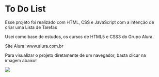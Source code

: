 # To Do List
<p>Esse projeto foi realizado com HTML, CSS e JavaScript com a intenção de criar uma Lista de Tarefas</p>
<p>Usei como base de estudos, os cursos de HTML5 e CSS3 do Grupo Alura.</p> 
<p>Site Alura: www.alura.com.br</p>

<p>Para visualizar o projeto diretamente de um navegador, basta clicar na imagem abaixo!</p>

<a href="https://andersonfroes.github.io/Projeto-ToDoList/"><img src="https://lh3.googleusercontent.com/klE_cae8_9ruGAiJ91HueZKZ6EI_cnANSEXj6raysKrJ6-EFcxxK1awHUO-htFPdOOeU0_ZCp4DLpLewC7FPyMCfEUly3H29UaQRYdXU5H1gJyjvPshoPddJsMoxs4kZ0JpRcG0a6XHQyfzEw53WM5mjNKd_0LETm4AxiVNZKsmyai15a7kO05xHEpE5ec_LbB1gbEmLiY4hwruG7I71xweO3eCeGe1IDnZVND0jE8zBZaXgrAUClw6mwOS-3hAuTEaO3BhntPyAbslFFX51Mm_PCY7keQVLu7bvoH4eSVtELMUm3PhibFfDcwysSYhZrVWMG1Ppt0VMzXSXPMOvBSayzft9mrlv7x4M8Uw7W-tsRVA628dz1J8fTqS1QVjkFn1EWpNdrZlEACLg77_IRWSYX7Z7ZkScb9L7TrqoIx8ZiDhKKADq778IYVofrgJOy8Xch_Z4T9igju9AtF-23JaMB1Q7L_wIu-CtrHSIpZGIzAJYqwwKnYE7gq2FTvv6vFHixw_zIsMq2zjYAypPks8zwKxHU35kZ3flccFkr_kU23HngQhx2QuHa9pptWFgXMVvqemjMgDq3HZuNV8Ou3b7BefrhGqf2YJyFss0Ii7E8OMA0Rgl2JZSaB1afOJwJHAcC54zg9Kd6MqMdsufAxBkxiy6ERCJsyPQqnMQcPwbq2UD4WjayVapuMXOYA=w1093-h499-no?authuser=0" class="media-object  img-responsive img-thumbnail"></a>

